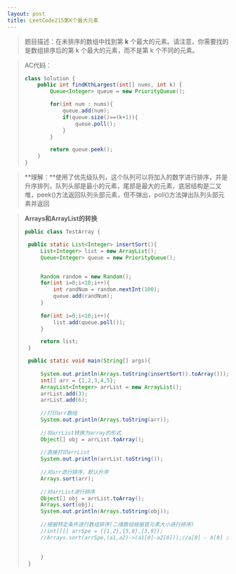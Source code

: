 ```yaml
---
layout: post
title: LeetCode215第K个最大元素
---
```


> 题目描述：在未排序的数组中找到第 **k** 个最大的元素。请注意，你需要找的是数组排序后的第 k 个最大的元素，而不是第 k 个不同的元素。

> AC代码：
>
> ```java
> class Solution {
>     public int findKthLargest(int[] nums, int k) {
>         Queue<Integer> queue = new PriorityQueue();
> 
>         for(int num : nums){
>             queue.add(num);
>             if(queue.size()==(k+1)){
>                 queue.poll();
>             }
>         }
> 
>         return queue.peek();
>     }
> }
> ```

> **理解：**使用了优先级队列，这个队列可以将加入的数字进行排序，并是升序排列，队列头部是最小的元素，尾部是最大的元素，底层结构是二叉堆，peek()方法返回队列头部元素，但不弹出，poll()方法弹出队列头部元素并返回

> **Arrays和ArrayList的转换**
>
> ```java
> public class TestArray {
> 
>  public static List<Integer> insertSort(){
>      List<Integer> list = new ArrayList();
>      Queue<Integer> queue = new PriorityQueue();
> 
> 
>      Random random = new Random();
>      for(int i=0;i<10;i++){
>          int randNum = random.nextInt(100);
>          queue.add(randNum);
>      }
>      
>      for(int i=0;i<10;i++){
>          list.add(queue.poll());
>      }
> 
>      return list;
>  }
> 
>  public static void main(String[] args){
>      
>      System.out.println(Arrays.toString(insertSort().toArray()));
>      int[] arr = {1,2,3,4,5};
>      ArrayList<Integer> arrList = new ArrayList();
>      arrList.add(3);
>      arrList.add(6);
>      
>      //打印arr数组
>      System.out.println(Arrays.toString(arr));
>      
>      //将arrList转换为array的形式
>      Object[] obj = arrList.toArray();
>      
>      //直接打印arrList
>      System.out.println(arrList.toString());
>      
>      //对arr进行排序，默认升序
>      Arrays.sort(arr);
>      
>      //对arrList进行排序
>      Object[] obj = arrList.toArray();
>      Arrays.sort(obj);
>      System.out.println(Arrays.toString(obj));
>      
>      //根据特定条件进行数组排序(二维数组根据首元素大小进行排序)
>      //int[][] arrSpe = {{1,2},{5,8},{3,9}};
>      //Arrays.sort(arrSpe,(a1,a2)->(a1[0]-a2[0]));//a[0] - b[0] 大于0就交换位置
>      
>      
>      }
>  }
> 
> ```
